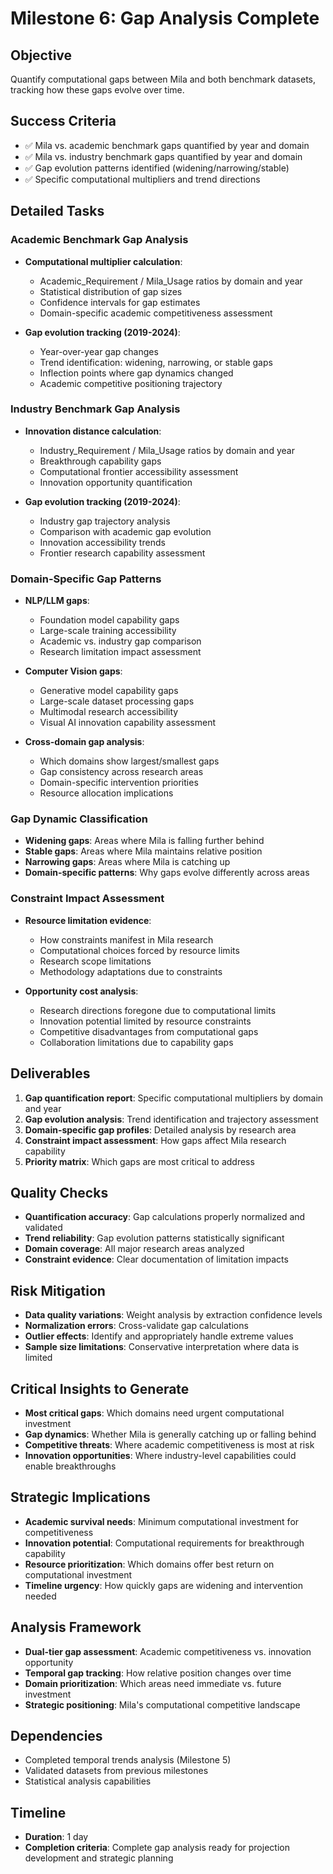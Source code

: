 # Milestone 6: Gap Analysis Complete

## Objective
Quantify computational gaps between Mila and both benchmark datasets, tracking how these gaps evolve over time.

## Success Criteria
- ✅ Mila vs. academic benchmark gaps quantified by year and domain
- ✅ Mila vs. industry benchmark gaps quantified by year and domain
- ✅ Gap evolution patterns identified (widening/narrowing/stable)
- ✅ Specific computational multipliers and trend directions

## Detailed Tasks

### Academic Benchmark Gap Analysis
- **Computational multiplier calculation**:
  - Academic_Requirement / Mila_Usage ratios by domain and year
  - Statistical distribution of gap sizes
  - Confidence intervals for gap estimates
  - Domain-specific academic competitiveness assessment

- **Gap evolution tracking (2019-2024)**:
  - Year-over-year gap changes
  - Trend identification: widening, narrowing, or stable gaps
  - Inflection points where gap dynamics changed
  - Academic competitive positioning trajectory

### Industry Benchmark Gap Analysis
- **Innovation distance calculation**:
  - Industry_Requirement / Mila_Usage ratios by domain and year
  - Breakthrough capability gaps
  - Computational frontier accessibility assessment
  - Innovation opportunity quantification

- **Gap evolution tracking (2019-2024)**:
  - Industry gap trajectory analysis
  - Comparison with academic gap evolution
  - Innovation accessibility trends
  - Frontier research capability assessment

### Domain-Specific Gap Patterns
- **NLP/LLM gaps**:
  - Foundation model capability gaps
  - Large-scale training accessibility
  - Academic vs. industry gap comparison
  - Research limitation impact assessment

- **Computer Vision gaps**:
  - Generative model capability gaps
  - Large-scale dataset processing gaps
  - Multimodal research accessibility
  - Visual AI innovation capability assessment

- **Cross-domain gap analysis**:
  - Which domains show largest/smallest gaps
  - Gap consistency across research areas
  - Domain-specific intervention priorities
  - Resource allocation implications

### Gap Dynamic Classification
- **Widening gaps**: Areas where Mila is falling further behind
- **Stable gaps**: Areas where Mila maintains relative position
- **Narrowing gaps**: Areas where Mila is catching up
- **Domain-specific patterns**: Why gaps evolve differently across areas

### Constraint Impact Assessment
- **Resource limitation evidence**:
  - How constraints manifest in Mila research
  - Computational choices forced by resource limits
  - Research scope limitations
  - Methodology adaptations due to constraints

- **Opportunity cost analysis**:
  - Research directions foregone due to computational limits
  - Innovation potential limited by resource constraints
  - Competitive disadvantages from computational gaps
  - Collaboration limitations due to capability gaps

## Deliverables
1. **Gap quantification report**: Specific computational multipliers by domain and year
2. **Gap evolution analysis**: Trend identification and trajectory assessment
3. **Domain-specific gap profiles**: Detailed analysis by research area
4. **Constraint impact assessment**: How gaps affect Mila research capability
5. **Priority matrix**: Which gaps are most critical to address

## Quality Checks
- **Quantification accuracy**: Gap calculations properly normalized and validated
- **Trend reliability**: Gap evolution patterns statistically significant
- **Domain coverage**: All major research areas analyzed
- **Constraint evidence**: Clear documentation of limitation impacts

## Risk Mitigation
- **Data quality variations**: Weight analysis by extraction confidence levels
- **Normalization errors**: Cross-validate gap calculations
- **Outlier effects**: Identify and appropriately handle extreme values
- **Sample size limitations**: Conservative interpretation where data is limited

## Critical Insights to Generate
- **Most critical gaps**: Which domains need urgent computational investment
- **Gap dynamics**: Whether Mila is generally catching up or falling behind
- **Competitive threats**: Where academic competitiveness is most at risk
- **Innovation opportunities**: Where industry-level capabilities could enable breakthroughs

## Strategic Implications
- **Academic survival needs**: Minimum computational investment for competitiveness
- **Innovation potential**: Computational requirements for breakthrough capability
- **Resource prioritization**: Which domains offer best return on computational investment
- **Timeline urgency**: How quickly gaps are widening and intervention needed

## Analysis Framework
- **Dual-tier gap assessment**: Academic competitiveness vs. innovation opportunity
- **Temporal gap tracking**: How relative position changes over time
- **Domain prioritization**: Which areas need immediate vs. future investment
- **Strategic positioning**: Mila's computational competitive landscape

## Dependencies
- Completed temporal trends analysis (Milestone 5)
- Validated datasets from previous milestones
- Statistical analysis capabilities

## Timeline
- **Duration**: 1 day
- **Completion criteria**: Complete gap analysis ready for projection development and strategic planning